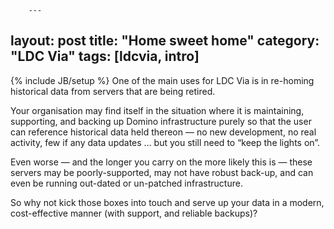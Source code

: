 		---
layout: post
title: "Home sweet home"
category: "LDC Via"
tags: [ldcvia, intro]
---
{% include JB/setup %}
One of the main uses for LDC Via is in re-homing historical data from servers that are being retired.

Your organisation may find itself in the situation where it is maintaining, supporting, and backing up Domino infrastructure purely so that the user can reference historical data held thereon — no new development, no real activity, few if any data updates … but you still need to “keep the lights on”. 

Even worse — and the longer you carry on the more likely this is — these servers may be poorly-supported, may not have robust back-up, and can even be running out-dated or un-patched infrastructure. 

So why not kick those boxes into touch and serve up your data in a modern, cost-effective manner (with support, and reliable backups)?	
